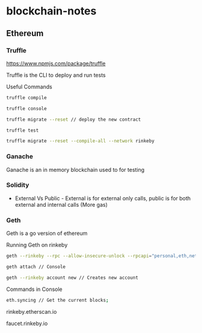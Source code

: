 # blockchain-notes

## Ethereum

### Truffle
https://www.npmjs.com/package/truffle

Truffle is the CLI to deploy and run tests

Useful Commands
```bash
truffle compile

truffle console

truffle migrate --reset // deploy the new contract

truffle test

truffle migrate --reset --compile-all --network rinkeby
```

### Ganache
Ganache is an in memory blockchain used to for testing

### Solidity

* External Vs Public - External is for external only calls, public is for both external and internal calls (More gas)

### Geth
Geth is a go version of ethereum

Running Geth on rinkeby
```bash
geth --rinkeby --rpc --allow-insecure-unlock --rpcapi="personal,eth,network,web3,net" --ipcpath="~/Library/Ethereum/geth.ipc"
```

```bash
geth attach // Console

geth --rinkeby account new // Creates new account
```

Commands in Console
```bash
eth.syncing // Get the current blocks;
```

rinkeby.etherscan.io

faucet.rinkeby.io
